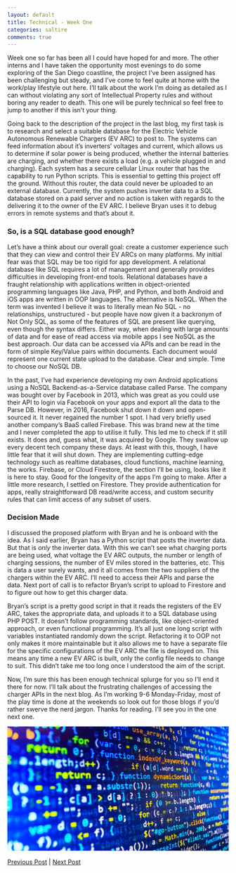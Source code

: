 ```yaml
---
layout: default
title: Technical - Week One
categories: saltire
comments: true
---
```


Week one so far has been all I could have hoped for and more. The other interns and I have taken the opportunity most evenings to do some exploring of the San Diego coastline, the project I’ve been assigned has been challenging but steady, and I’ve come to feel quite at home with the work/play lifestyle out here. I’ll talk about the work I’m doing as detailed as I can without violating any sort of Intellectual Property rules and without boring any reader to death. This one will be purely technical so feel free to jump to another if this isn’t your thing.

Going back to the description of the project in the last blog, my first task is to research and select a suitable database for the Electric Vehicle Autonomous Renewable Chargers (EV ARC) to post to. The systems can feed information about it’s inverters’ voltages and current, which allows us to determine if solar power is being produced, whether the internal batteries are charging, and whether there exists a load (e.g. a vehicle plugged in and charging). Each system has a secure cellular Linux router that has the capability to run Python scripts. This is essential to getting this project off the ground. Without this router, the data could never be uploaded to an external database. Currently, the system pushes inverter data to a SQL database stored on a paid server and no action is taken with regards to the delivering it to the owner of the EV ARC. I believe Bryan uses it to debug errors in remote systems and that’s about it.

### So, is a SQL database good enough?

Let’s have a think about our overall goal: create a customer experience such that they can view and control their EV ARCs on many platforms. My initial fear was that SQL may be too rigid for app development. A relational database like SQL requires a lot of management and generally provides difficulties in developing front-end tools. Relational databases have a fraught relationship with applications written in object-oriented programming languages like Java, PHP, and Python, and both Android and iOS apps are written in OOP languages. The alternative is NoSQL. When the term was invented I believe it was to literally mean No SQL - no relationships, unstructured - but people have now given it a backronym of Not Only SQL, as some of the features of SQL are present like querying, even though the syntax differs. Either way, when dealing with large amounts of data and for ease of read access via mobile apps I see NoSQL as the best approach. Our data can be accessed via APIs and can be read in the form of simple Key/Value pairs within documents. Each document would represent one current state upload to the database. Clear and simple. Time to choose our NoSQL DB.

In the past, I’ve had experience developing my own Android applications using a NoSQL Backend-as-a-Service database called Parse. The company was bought over by Facebook in 2013, which was great as you could use their API to login via Facebook on your apps and export all the data to the Parse DB. However, in 2016, Facebook shut down it down and open-sourced it. It never regained the number 1 spot. I had very briefly used another company’s BaaS called Firebase. This was brand new at the time and I never completed the app to utilise it fully. This led me to check if it still exists. It does and, guess what, it was acquired by Google. They swallow up every decent tech company these days. At least with this, though, I have little fear that it will shut down. They are implementing cutting-edge technology such as realtime databases, cloud functions, machine learning, the works. Firebase, or Cloud Firestore, the section I’ll be using, looks like it is here to stay. Good for the longevity of the apps I’m going to make. After a little more research, I settled on Firestore. They provide authentication for apps, really straightforward DB read/write access, and custom security rules that can limit access of any subset of users.

### Decision Made

I discussed the proposed platform with Bryan and he is onboard with the idea. As I said earlier, Bryan has a Python script that posts the inverter data. But that is *only* the inverter data. With this we can’t see what charging ports are being used, what voltage the EV ARC outputs, the number or length of charging sessions, the number of EV miles stored in the batteries, etc. This is data a user surely wants, and it all comes from the two suppliers of the chargers within the EV ARC. I’ll need to access their APIs and parse the data. Next port of call is to refactor Bryan’s script to upload to Firestore and to figure out how to get this charger data. 

Bryan’s script is a pretty good script in that it reads the registers of the EV ARC, takes the appropriate data, and uploads it to a SQL database using PHP POST. It doesn’t follow programming standards, like object-oriented approach, or even functional programming. It’s all just one long script with variables instantiated randomly down the script. Refactoring it to OOP not only makes it more maintainable but it also allows me to have a separate file for the specific configurations of the EV ARC the file is deployed on. This means any time a new EV ARC is built, only the config file needs to change to suit. This didn’t take me too long once I understood the aim of the script.

Now, I’m sure this has been enough technical splurge for you so I’ll end it there for now. I’ll talk about the frustrating challenges of accessing the charger APIs in the next blog. As I’m working 9-6 Monday-Friday, most of the play time is done at the weekends so look out for those blogs if you’d rather swerve the nerd jargon. Thanks for reading. I’ll see you in the one next one.

![code](/images/code.jpg)

[Previous Post](touchdown-in-san-diego.html) | [Next Post](FirstWeek.html)

